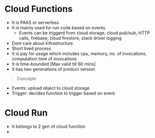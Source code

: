 # Cloud Functions

- It is PAAS or serverless 
- It is mainly used for run code based on events.
  - Events can be triggerd from cloud storage, cloud pub/sub, HTTP calls, firebase, cloud firestore, stack driver   logging
- Dont care about Infrastructure
- Short lived process
- It is pay for usage which includes cpu, memory, no. of invocations,   computation time of invocations
- It is time-bounded [Max valid till 60 mins] 
- It has two generations of product version
  
> Concepts
- Events: upload object to cloud storage
- Trigger: decides function to trigger based on event
  
# Cloud Run
- It belongs to 2 gen of cloud function
- 
